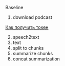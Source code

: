 Baseline
1. download podcast

[Как получить токен](https://github.com/MarshalX/yandex-music-api/discussions/513#discussioncomment-5272680)

2. speech2text
1. text 
1. split to chunks
1. summarize chunks
1. concat summarization